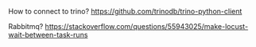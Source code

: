 
How to connect to trino?
https://github.com/trinodb/trino-python-client

Rabbitmq?
https://stackoverflow.com/questions/55943025/make-locust-wait-between-task-runs
